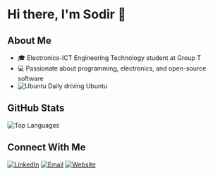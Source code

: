 # Hi there, I'm Sodir 👋

## About Me
- 🎓 Electronics-ICT Engineering Technology student at Group T
- 💻 Passionate about programming, electronics, and open-source software
- ![Ubuntu](https://img.shields.io/badge/-Ubuntu-E95420?style=flat-square&logo=ubuntu&logoColor=white) Daily driving Ubuntu

## GitHub Stats
![Top Languages](https://github-readme-stats.vercel.app/api/top-langs/?username=sydon1&layout=compact&theme=radical)

## Connect With Me
[![LinkedIn](https://img.shields.io/badge/-LinkedIn-0077B5?style=flat-square&logo=linkedin&logoColor=white)]([https://www.linkedin.com/in/sodir-yuksel/](https://www.linkedin.com/in/sodir-yuksel/))
[![Email](https://img.shields.io/badge/-Email-D14836?style=flat-square&logo=gmail&logoColor=white)](mailto:sodiryuksel@outlook.com)
[![Website](https://img.shields.io/badge/-soyu.dev-000000?style=flat-square&logo=Safari&logoColor=white)](https://soyu.dev)
